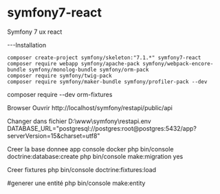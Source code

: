 # symfony7-react
Symfony 7 ux react


---Installation


    composer create-project symfony/skeleton:"7.1.*" symfony7-react
    composer require webapp symfony/apache-pack symfony/webpack-encore-bundle symfony/monolog-bundle symfony/orm-pack 
    composer require symfony/twig-pack
    composer require symfony/maker-bundle symfony/profiler-pack --dev






composer require --dev orm-fixtures

Browser Ouvrir http://localhost/symfony/restapi/public/api

Changer dans fichier D:\www\symfony\restapi.env DATABASE_URL="postgresql://postgres:root@postgres:5432/app?serverVersion=15&charset=utf8"

Creer la base donnee app console docker php bin/console doctrine:database:create php bin/console make:migration yes

Creer fixtures php bin/console doctrine:fixtures:load

#generer une entité php bin/console make:entity

